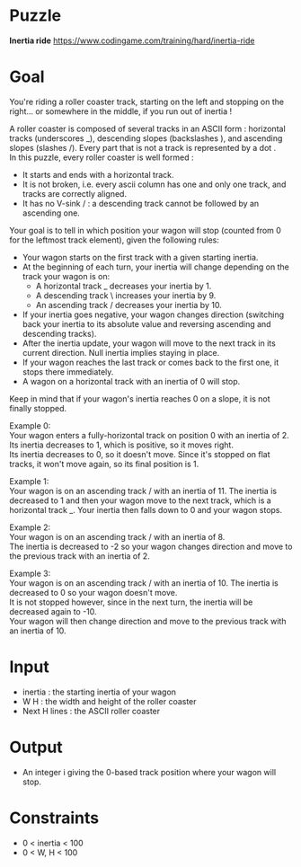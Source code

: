 # Puzzle
**Inertia ride** https://www.codingame.com/training/hard/inertia-ride

# Goal
You're riding a roller coaster track, starting on the left and stopping on the right… or somewhere in the middle, if you run out of inertia !

A roller coaster is composed of several tracks in an ASCII form : horizontal tracks (underscores _), descending slopes (backslashes \), and ascending slopes (slashes /). Every part that is not a track is represented by a dot .  
In this puzzle, every roller coaster is well formed :  
- It starts and ends with a horizontal track.
- It is not broken, i.e. every ascii column has one and only one track, and tracks are correctly aligned.
- It has no V-sink \/ : a descending track cannot be followed by an ascending one.

Your goal is to tell in which position your wagon will stop (counted from 0 for the leftmost track element), given the following rules:  
* Your wagon starts on the first track with a given starting inertia.
* At the beginning of each turn, your inertia will change depending on the track your wagon is on:
  - A horizontal track _ decreases your inertia by 1.
  - A descending track \ increases your inertia by 9.
  - An ascending track / decreases your inertia by 10.
* If your inertia goes negative, your wagon changes direction (switching back your inertia to its absolute value and reversing ascending and descending tracks).
* After the inertia update, your wagon will move to the next track in its current direction. Null inertia implies staying in place.
* If your wagon reaches the last track or comes back to the first one, it stops there immediately.
* A wagon on a horizontal track with an inertia of 0 will stop.

Keep in mind that if your wagon's inertia reaches 0 on a slope, it is not finally stopped.

Example 0:  
Your wagon enters a fully-horizontal track on position 0 with an inertia of 2. Its inertia decreases to 1, which is positive, so it moves right.   
Its inertia decreases to 0, so it doesn't move. Since it's stopped on flat tracks, it won't move again, so its final position is 1.  

Example 1:  
Your wagon is on an ascending track / with an inertia of 11. The inertia is decreased to 1 and then your wagon move to the next track, which is a horizontal track _. Your inertia then falls down to 0 and your wagon stops.

Example 2:  
Your wagon is on an ascending track / with an inertia of 8.  
The inertia is decreased to -2 so your wagon changes direction and move to the previous track with an inertia of 2.

Example 3:  
Your wagon is on an ascending track / with an inertia of 10. The inertia is decreased to 0 so your wagon doesn't move.  
It is not stopped however, since in the next turn, the inertia will be decreased again to -10.   
Your wagon will then change direction and move to the previous track with an inertia of 10.  

# Input
* inertia : the starting inertia of your wagon
* W H : the width and height of the roller coaster
* Next H lines : the ASCII roller coaster

# Output
* An integer i giving the 0-based track position where your wagon will stop.

# Constraints
* 0 < inertia < 100
* 0 < W, H < 100
